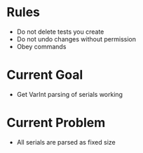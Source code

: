 # Rules

- Do not delete tests you create
- Do not undo changes without permission
- Obey commands

# Current Goal

- Get VarInt parsing of serials working

# Current Problem

- All serials are parsed as fixed size
